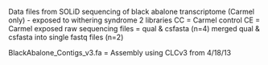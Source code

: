 Data files from SOLiD sequencing of black abalone transcriptome (Carmel only) - exposed to withering syndrome
2 libraries
CC = Carmel control
CE = Carmel exposed
raw sequencing files = qual & csfasta (n=4)
merged qual & csfasta into single fastq files (n=2)

BlackAbalone_Contigs_v3.fa = Assembly using CLCv3 from 4/18/13




